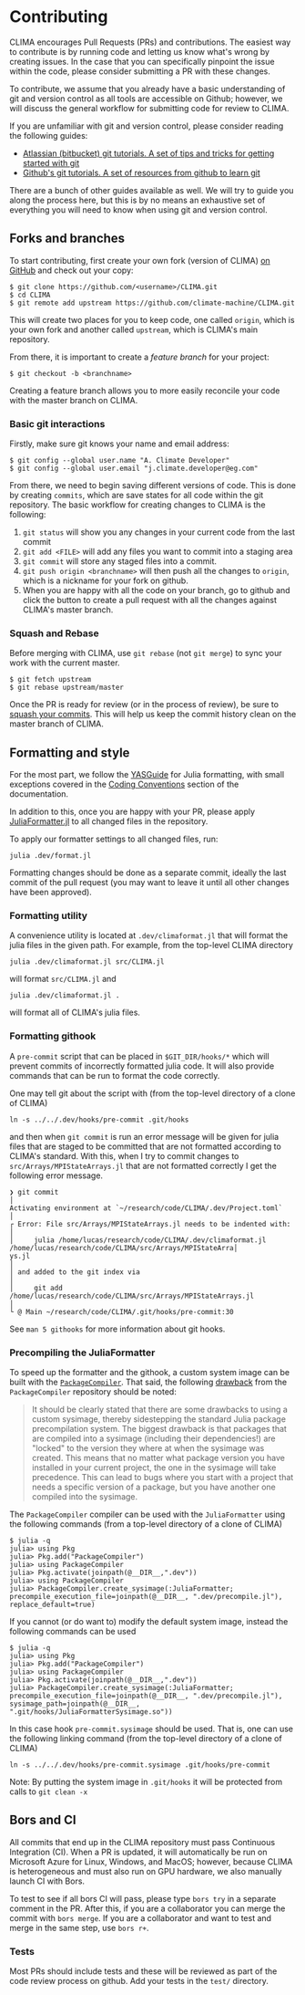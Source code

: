# Contributing

CLIMA encourages Pull Requests (PRs) and contributions.
The easiest way to contribute is by running code and letting us know what's wrong by creating issues.
In the case that you can specifically pinpoint the issue within the code, please consider submitting a PR with these changes.

To contribute, we assume that you already have a basic understanding of git and version control as all tools are accessible on Github; however, we will discuss the general workflow for submitting code for review to CLIMA.

If you are unfamiliar with git and version control, please consider reading the following guides:

- [Atlassian (bitbucket) git tutorials. A set of tips and tricks for getting started with git](https://www.atlassian.com/git/tutorials)
- [Github's git tutorials. A set of resources from github to learn git](https://try.github.io/)

There are a bunch of other guides available as well.
We will try to guide you along the process here, but this is by no means an exhaustive set of everything you will need to know when using git and version control.

## Forks and branches

To start contributing, first create your own fork (version of CLIMA) [on GitHub](https://github.com/climate-machine/CLIMA) and check out your copy:

```
$ git clone https://github.com/<username>/CLIMA.git
$ cd CLIMA
$ git remote add upstream https://github.com/climate-machine/CLIMA.git
```

This will create two places for you to keep code, one called `origin`, which is your own fork and another called `upstream`, which is CLIMA's main repository.

From there, it is important to create a *feature branch* for your project:

```
$ git checkout -b <branchname>
```
Creating a feature branch allows you to more easily reconcile your code with the master branch on CLIMA.

### Basic git interactions

Firstly, make sure git knows your name and email address:

```
$ git config --global user.name "A. Climate Developer"
$ git config --global user.email "j.climate.developer@eg.com"
```

From there, we need to begin saving different versions of code.
This is done by creating `commits`, which are save states for all code within the git repository.
The basic workflow for creating changes to CLIMA is the following:

1. `git status` will show you any changes in your current code from the last commit
2. `git add <FILE>` will add any files you want to commit into a staging area
3. `git commit` will store any staged files into a commit.
4. `git push origin <branchname>` will then push all the changes to `origin`, which is a nickname for your fork on github.
5. When you are happy with all the code on your branch, go to github and click the button to create a pull request with all the changes against CLIMA's master branch.

### Squash and Rebase

Before merging with CLIMA, use `git rebase` (not `git merge`) to sync your work  with the current master.

```
$ git fetch upstream
$ git rebase upstream/master
```

Once the PR is ready for review (or in the process of review), be sure to [squash your commits](https://github.com/edx/edx-platform/wiki/How-to-Rebase-a-Pull-Request#squash-your-changes).
This will help us keep the commit history clean on the master branch of CLIMA.

## Formatting and style

For the most part, we follow the [YASGuide](https://github.com/jrevels/YASGuide) for Julia formatting, with small exceptions covered in the [Coding Conventions](https://climate-machine.github.io/CLIMA/latest/CodingConventions.html) section of the documentation.

In addition to this, once you are happy with your PR, please apply [JuliaFormatter.jl](https://github.com/domluna/JuliaFormatter.jl) to all changed files in the repository.

To apply our formatter settings to all changed files, run:
```
julia .dev/format.jl
```

Formatting changes should be done as a separate commit, ideally the last commit of the pull request (you may want to leave it until all other changes have been approved).

### Formatting utility

A convenience utility is located at `.dev/climaformat.jl` that will format the julia files in the given path. For example, from the top-level CLIMA directory
```
julia .dev/climaformat.jl src/CLIMA.jl
```
will format `src/CLIMA.jl` and
```
julia .dev/climaformat.jl .
```
will format all of CLIMA's julia files.

### Formatting githook

A `pre-commit` script that can be placed in `$GIT_DIR/hooks/*` which will prevent commits of incorrectly formatted julia code.  It will also provide commands that can be run to format the code correctly.

One may tell git about the script with (from the top-level directory of a clone of CLIMA)
```
ln -s ../../.dev/hooks/pre-commit .git/hooks
```
and then when `git commit` is run an error message will be given for julia files that are staged to be committed that are not formatted according to CLIMA's standard.  With this, when I try to commit changes to `src/Arrays/MPIStateArrays.jl` that are not formatted correctly I get the following error message.

```
❯ git commit                                                                                                           │
Activating environment at `~/research/code/CLIMA/.dev/Project.toml`                                                    │
┌ Error: File src/Arrays/MPIStateArrays.jl needs to be indented with:                                                  │
│     julia /home/lucas/research/code/CLIMA/.dev/climaformat.jl /home/lucas/research/code/CLIMA/src/Arrays/MPIStateArra│
ys.jl                                                                                                                  │
│ and added to the git index via                                                                                       │
│     git add /home/lucas/research/code/CLIMA/src/Arrays/MPIStateArrays.jl                                             │
└ @ Main ~/research/code/CLIMA/.git/hooks/pre-commit:30
```

See `man 5 githooks` for more information about git hooks.

### Precompiling the JuliaFormatter

To speed up the formatter and the githook, a custom system image can be built with the [`PackageCompiler`]. That said, the following [drawback] from the `PackageCompiler` repository should be noted:

> It should be clearly stated that there are some drawbacks to using a custom
> sysimage, thereby sidestepping the standard Julia package precompilation
> system. The biggest drawback is that packages that are compiled into a
> sysimage (including their dependencies!) are "locked" to the version they
> where at when the sysimage was created. This means that no matter what package
> version you have installed in your current project, the one in the sysimage
> will take precedence. This can lead to bugs where you start with a project
> that needs a specific version of a package, but you have another one compiled
> into the sysimage.

The `PackageCompiler` compiler can be used with the `JuliaFormatter` using the following commands (from a top-level directory of a clone of CLIMA)
```
$ julia -q
julia> using Pkg
julia> Pkg.add("PackageCompiler")
julia> using PackageCompiler
julia> Pkg.activate(joinpath(@__DIR__,".dev"))
julia> using PackageCompiler
julia> PackageCompiler.create_sysimage(:JuliaFormatter; precompile_execution_file=joinpath(@__DIR__, ".dev/precompile.jl"), replace_default=true)
```

If you cannot (or do want to) modify the default system image, instead the following commands can be used
```
$ julia -q
julia> using Pkg
julia> Pkg.add("PackageCompiler")
julia> using PackageCompiler
julia> Pkg.activate(joinpath(@__DIR__,".dev"))
julia> PackageCompiler.create_sysimage(:JuliaFormatter; precompile_execution_file=joinpath(@__DIR__, ".dev/precompile.jl"), sysimage_path=joinpath(@__DIR__, ".git/hooks/JuliaFormatterSysimage.so"))
```
In this case hook `pre-commit.sysimage` should be used. That is, one can use the following linking command (from the top-level directory of a clone of CLIMA)
```
ln -s ../../.dev/hooks/pre-commit.sysimage .git/hooks/pre-commit
```
Note: By putting the system image in `.git/hooks` it will be protected from calls to `git clean -x`

## Bors and CI

All commits that end up in the CLIMA repository must pass Continuous Integration (CI).
When a PR is updated, it will automatically be run on Microsoft Azure for Linux, Windows, and MacOS; however, because CLIMA is heterogeneous and must also run on GPU hardware, we also manually launch CI with Bors.

To test to see if all bors CI will pass, please type `bors try` in a separate comment in the PR.
After this, if you are a collaborator you can merge the commit with `bors merge`.
If you are a collaborator and want to test and merge in the same step, use `bors r+`.

### Tests

Most PRs should include tests and these will be reviewed as part of the code review process on github.
Add your tests in the `test/` directory.

[`PackageCompiler`]: https://github.com/JuliaLang/PackageCompiler.jl
[drawback]: https://julialang.github.io/PackageCompiler.jl/dev/sysimages/#Drawbacks-to-custom-sysimages-1
